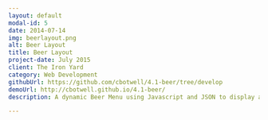 ```yaml
---
layout: default
modal-id: 5
date: 2014-07-14
img: beerlayout.png
alt: Beer Layout
title: Beer Layout
project-date: July 2015
client: The Iron Yard
category: Web Development
githubUrl: https://github.com/cbotwell/4.1-beer/tree/develop
demoUrl: http://cbotwell.github.io/4.1-beer/
description: A dynamic Beer Menu using Javascript and JSON to display a list of beers. Make sure to try adding a beer to your cart and changing the layout.

---
```

